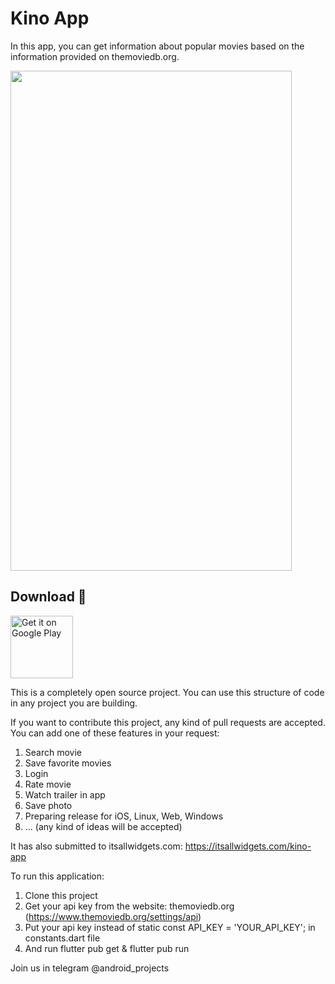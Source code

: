 # Kino App
In this app, you can get information about popular movies based on the information provided on themoviedb.org.

<img src="https://user-images.githubusercontent.com/56734609/130063030-2100740d-6fda-45f7-b6d6-8bf755fc48ac.png" width="450" height="800" />

Download 🔗
------
<a href='https://play.google.com/store/apps/details?id=com.donaboyev.kinoapp'><img alt='Get it on Google Play' src='https://play.google.com/intl/en_us/badges/static/images/badges/en_badge_web_generic.png' height="100"/></a>

This is a completely open source project. You can use this structure of code in any project you are building. 

If you want to contribute this project, any kind of pull requests are accepted.
You can add one of these features in your request:
1. Search movie
2. Save favorite movies 
3. Login 
4. Rate movie
5. Watch trailer in app
6. Save photo
7. Preparing release for iOS, Linux, Web, Windows
8. ... (any kind of ideas will be accepted)

It has also submitted to itsallwidgets.com: https://itsallwidgets.com/kino-app

To run this application:
1. Clone this project
2. Get your api key from the website: themoviedb.org (https://www.themoviedb.org/settings/api)
3. Put your api key instead of  static const API_KEY = 'YOUR_API_KEY'; in constants.dart file
4. And run flutter pub get & flutter pub run

Join us in telegram @android_projects

